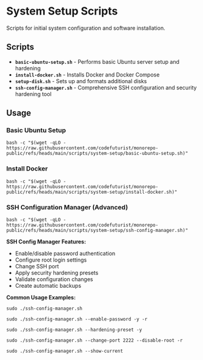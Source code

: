 # System Setup Scripts

Scripts for initial system configuration and software installation.

## Scripts

- **`basic-ubuntu-setup.sh`** - Performs basic Ubuntu server setup and hardening
- **`install-docker.sh`** - Installs Docker and Docker Compose
- **`setup-disk.sh`** - Sets up and formats additional disks
- **`ssh-config-manager.sh`** - Comprehensive SSH configuration and security hardening tool

## Usage

### Basic Ubuntu Setup
```shell
bash -c "$(wget -qLO - https://raw.githubusercontent.com/codefuturist/monorepo-public/refs/heads/main/scripts/system-setup/basic-ubuntu-setup.sh)"
```

### Install Docker
```shell
bash -c "$(wget -qLO - https://raw.githubusercontent.com/codefuturist/monorepo-public/refs/heads/main/scripts/system-setup/install-docker.sh)"
```

### SSH Configuration Manager (Advanced)
```shell
bash -c "$(wget -qLO - https://raw.githubusercontent.com/codefuturist/monorepo-public/refs/heads/main/scripts/system-setup/ssh-config-manager.sh)"
```

**SSH Config Manager Features:**
- Enable/disable password authentication
- Configure root login settings
- Change SSH port
- Apply security hardening presets
- Validate configuration changes
- Create automatic backups

**Common Usage Examples:**
```shell
sudo ./ssh-config-manager.sh

sudo ./ssh-config-manager.sh --enable-password -y -r

sudo ./ssh-config-manager.sh --hardening-preset -y

sudo ./ssh-config-manager.sh --change-port 2222 --disable-root -r

sudo ./ssh-config-manager.sh --show-current
```
